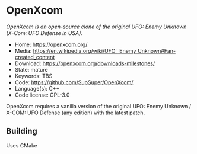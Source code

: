 # OpenXcom

_OpenXcom is an open-source clone of the original UFO: Enemy Unknown (X-Com: UFO Defense in USA)._

- Home: https://openxcom.org/
- Media: <https://en.wikipedia.org/wiki/UFO:_Enemy_Unknown#Fan-created_content>
- Download: https://openxcom.org/downloads-milestones/
- State: mature
- Keywords: TBS 
- Code: https://github.com/SupSuper/OpenXcom/
- Language(s): C++
- Code license: GPL-3.0

OpenXcom requires a vanilla version of the original UFO: Enemy Unknown / X-COM: UFO Defense (any edition) with the latest patch.

## Building

Uses CMake

